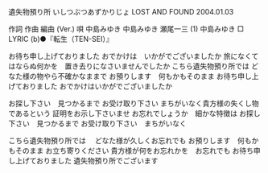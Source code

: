 遺失物預り所
いしつぶつあずかりじょ
LOST AND FOUND
2004.01.03


作詞  作曲  編曲 (Ver.)   唄
中島みゆき   中島みゆき   瀬尾一三 (1)  中島みゆき
□ LYRIC (b)●『転生（TEN-SEI）』

お待ち申し上げておりました
おでかけは　いかがでございましたか
旅になくてはならぬ何かを　置き去りになさいませんでしたか
こちら遺失物預り所では
どなた様の物やら不確かなままで
お預りします　何もかもそのまま
お待ち申し上げておりました
おでかけはいかがでございましたか

お探し下さい　見つかるまで
お受け取り下さい
まちがいなく貴方様の失くし物であるという
証明をお示し下さいませ
お忘れでしょうか　細かな特徴は
お探し下さい　見つかるまで
お受け取り下さい　まちがいなく

こちら遺失物預り所では　
どなた様が久しくお忘れでも
お預りします　何もかもそのまま
お立ち寄りください
貴方様が何をお忘れかを　お忘れでも
お待ち申し上げておりました
遺失物預り所でございます